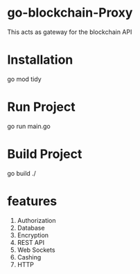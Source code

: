 # go-blockchain-Proxy
This acts as gateway for the blockchain API

# Installation
go mod tidy

# Run Project 

go run main.go

# Build Project 
go build ./

# features 
1. Authorization 
2. Database 
3. Encryption 
4. REST API 
5. Web Sockets
6. Cashing 
7. HTTP